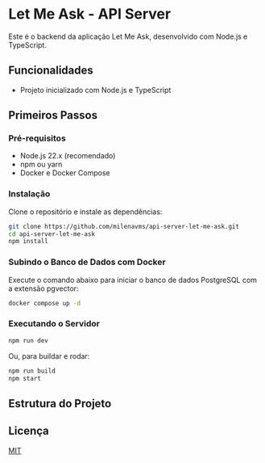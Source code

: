 # Let Me Ask - API Server

Este é o backend da aplicação Let Me Ask, desenvolvido com Node.js e TypeScript.

## Funcionalidades

- Projeto inicializado com Node.js e TypeScript

## Primeiros Passos

### Pré-requisitos

- Node.js 22.x (recomendado)
- npm ou yarn
- Docker e Docker Compose

### Instalação

Clone o repositório e instale as dependências:

```sh
git clone https://github.com/milenavms/api-server-let-me-ask.git
cd api-server-let-me-ask
npm install
```

### Subindo o Banco de Dados com Docker

Execute o comando abaixo para iniciar o banco de dados PostgreSQL com a extensão pgvector:

```sh
docker compose up -d
```

### Executando o Servidor

```sh
npm run dev
```

Ou, para buildar e rodar:

```sh
npm run build
npm start
```

## Estrutura do Projeto


## Licença

[MIT](LICENSE)
